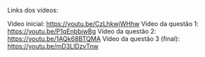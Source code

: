 Links dos vídeos:

Video inicial: https://youtu.be/CzLhkwjWHhw
Video da questão 1: https://youtu.be/P1qEnbbiwBg
Vídeo da questão 2: https://youtu.be/1AQk68BTQMA
Vídeo da questão 3 (final): https://youtu.be/mD3LlDzvTnw 

